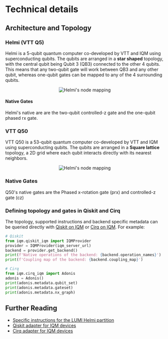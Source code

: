 # Technical details

## Architecture and Topology

### Helmi (VTT Q5)
Helmi is a 5-qubit quantum computer co-developed by VTT and IQM using superconducting qubits. 
The qubits are arranged in a **star shaped** topology, with the central qubit being Qubit 3 (QB3) connected to the other 4 qubits. 
This means that any two-qubit gate will work between QB3 and any other qubit, 
whereas one-qubit gates can be mapped to any of the 4 surrounding qubits. 

<p align="center">
    <img src="../../../../img/helmi_mapping.png" alt="Helmi's node mapping">
</p>

#### Native Gates

Helmi's native are are the two-qubit controlled-z gate and the one-qubit phased rx gate.

### VTT Q50
VTT Q50 is a 53-qubit quantum computer co-developed by VTT and IQM using superconducting qubits. 
The qubits are arranged in a **Square lattice** topology, a 2D grid where each qubit interacts directly with its nearest neighbors.

<p align="center">
    <img src="../../../../img/helmi_mapping.png" alt="Helmi's node mapping">
</p>

### Native Gates
Q50's native gates are the Phased x-rotation gate (prx) and controlled-z gate (cz)



### Defining topology and gates in Qiskit and Cirq

The topology, supported instructions and backend specific metadata can be queried directly with [Qiskit on IQM](https://iqm-finland.github.io/qiskit-on-iqm/) or [Cirq on IQM](https://iqm-finland.github.io/cirq-on-iqm/). For example:

```python
# Qiskit
from iqm.qiskit_iqm import IQMProvider
provider = IQMProvider(iqm_server_url)
backend = provider.get_backend()
print(f'Native operations of the backend: {backend.operation_names}')
print(f'Coupling map of the backend: {backend.coupling_map}')
```

```python
# Cirq
from iqm.cirq_iqm import Adonis
adonis = Adonis()
print(adonis.metadata.qubit_set)
print(adonis.metadata.gateset)
print(adonis.metadata.nx_graph)
```


## Further Reading

* [Specific instructions for the LUMI Helmi partition](fiqci-partition.md)
* [Qiskit adapter for IQM devices](https://iqm-finland.github.io/qiskit-on-iqm/)
* [Cirq adapter for IQM devices](https://iqm-finland.github.io/cirq-on-iqm/)




